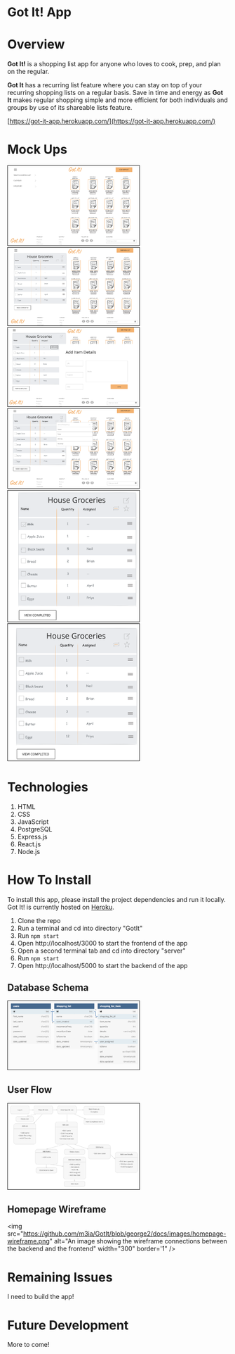 # Got It! App

# Overview
**Got It!** is a shopping list app for anyone who loves to cook, prep, and plan on the regular. 

**Got It** has a recurring list feature where you can stay on top of your recurring shopping lists on a regular basis. Save in time and energy as **Got It** makes regular shopping simple and more efficient for both individuals and groups by use of its shareable lists feature.

[https://got-it-app.herokuapp.com/](https://got-it-app.herokuapp.com/)

# Mock Ups
<img src="https://github.com/m3ia/GotIt/blob/george/images/view-all-lists.png" alt="A screenshot to view all lists" width="300" border="1" /> <img src="https://github.com/m3ia/GotIt/blob/george/images/view-one-list.png" alt="A screenshot to view one list" width="300" border="1" />
<img src="https://github.com/m3ia/GotIt/blob/george/images/add-details.png" alt="A screenshot to view details of an item" width="300" border="1" /> <img src="https://github.com/m3ia/GotIt/blob/george/images/add-freq.png" alt="A screenshot to show how to adjust frequency of a list" width="300" border="1" />
<img src="https://github.com/m3ia/GotIt/blob/george/images/cross-item.png" alt="A screenshot to show updated recurring list" width="300" border="1" /> <img src="https://github.com/m3ia/GotIt/blob/george/images/show-recurred-list.png" alt="A screenshot to show recurred item on list" width="300" border="1" />

# Technologies
1. HTML
2. CSS
3. JavaScript
4. PostgreSQL
5. Express.js
6. React.js
7. Node.js

# How To Install 
To install this app, please install the project dependencies and run it locally. Got It! is currently hosted on [Heroku](https://got-it-app.herokuapp.com/).

1. Clone the repo
2. Run a terminal and cd into directory "GotIt"
3. Run `npm start` 
4. Open http://localhost/3000 to start the frontend of the app
5. Open a second terminal tab and cd into directory "server" 
6. Run `npm start`
7. Open http://localhost/5000 to start the backend of the app

## Database Schema
<img src="https://github.com/m3ia/GotIt/blob/george2/docs/images/schema.png" alt="A screenshot of the DB schema" width="300" border="1" />

## User Flow
<img src="https://github.com/m3ia/GotIt/blob/george2/docs/images/user-flow.png" alt="A screenshot of the user flow" width="300" border="1" />

## Homepage Wireframe 
<img src="https://github.com/m3ia/GotIt/blob/george2/docs/images/homepage-wireframe.png" alt="An image showing the wireframe connections between the backend and the frontend" width="300" border='1" />

# Remaining Issues
I need to build the app!

# Future Development
More to come!

